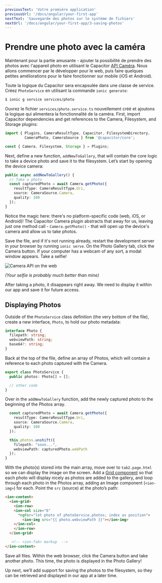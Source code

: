 ```yaml
---
previousText: 'Votre première application'
previousUrl: '/docs/angular/your-first-app'
nextText: 'Sauvegarde des photos sur le système de fichiers'
nextUrl: '/docs/angular/your-first-app/3-saving-photos'
---
```


# Prendre une photo avec la caméra

Maintenant pour la partie amusante - ajouter la possibilité de prendre des photos avec l'appareil photo en utilisant le Capacitor [API Caméra](https://capacitor.ionicframework.com/docs/apis/camera). Nous allons commencer par le développer pour le web, puis faire quelques petites améliorations pour le faire fonctionner sur mobile (iOS et Android).

Toute la logique du Capacitor sera encapsulée dans une classe de service. Créez `PhotoService` en utilisant la commande `ionic generate`:

```bash
$ ionic g service services/photo
```

Ouvrez le fichier `services/photo.service.ts` nouvellement créé et ajoutons la logique qui alimentera la fonctionnalité de la caméra. First, import Capacitor dependencies and get references to the Camera, Filesystem, and Storage plugins:

```typescript
import { Plugins, CameraResultType, Capacitor, FilesystemDirectory, 
         CameraPhoto, CameraSource } from '@capacitor/core';

const { Camera, Filesystem, Storage } = Plugins;
```

Next, define a new function, `addNewToGallery`, that will contain the core logic to take a device photo and save it to the filesystem. Let’s start by opening the device camera:

```typescript
public async addNewToGallery() {
  // Take a photo
  const capturedPhoto = await Camera.getPhoto({
    resultType: CameraResultType.Uri, 
    source: CameraSource.Camera, 
    quality: 100 
  });
}
```

Notice the magic here: there's no platform-specific code (web, iOS, or Android)! The Capacitor Camera plugin abstracts that away for us, leaving just one method call - `Camera.getPhoto()` - that will open up the device's camera and allow us to take photos.

Save the file, and if it's not running already, restart the development server in your browser by running `ionic serve`. On the Photo Gallery tab, click the Camera button. If your computer has a webcam of any sort, a modal window appears. Take a selfie!

![Camera API on the web](/docs/v4/assets/img/guides/first-app-cap-ng/camera-web.png)

_(Your selfie is probably much better than mine)_

After taking a photo, it disappears right away. We need to display it within our app and save it for future access.

## Displaying Photos

Outside of the `PhotoService` class definition (the very bottom of the file), create a new interface, `Photo`, to hold our photo metadata:

```typescript
interface Photo {
  filepath: string;
  webviewPath: string;
  base64?: string;
}
```

Back at the top of the file, define an array of Photos, which will contain a reference to each photo captured with the Camera.

```typescript
export class PhotoService {
  public photos: Photo[] = [];

  // other code
}
```

Over in the `addNewToGallery` function, add the newly captured photo to the beginning of the Photos array.

```typescript
  const capturedPhoto = await Camera.getPhoto({
    resultType: CameraResultType.Uri, 
    source: CameraSource.Camera, 
    quality: 100 
  });

  this.photos.unshift({
    filepath: "soon...",
    webviewPath: capturedPhoto.webPath
  });
}
```

With the photo(s) stored into the main array, move over to `tab2.page.html` so we can display the image on the screen. Add a [Grid component](https://ionicframework.com/docs/api/grid) so that each photo will display nicely as photos are added to the gallery, and loop through each photo in the Photos array, adding an Image component (`<ion-img>`) for each. Point the `src` (source) at the photo’s path:

```html
<ion-content>
  <ion-grid>
    <ion-row>
    <ion-col size="6" 
      *ngFor="let photo of photoService.photos; index as position">
        <ion-img src="{{ photo.webviewPath }}"></ion-img>
    </ion-col>
    </ion-row>
  </ion-grid>

   <!-- <ion-fab> markup  -->
</ion-content>
```

Save all files. Within the web browser, click the Camera button and take another photo. This time, the photo is displayed in the Photo Gallery!

Up next, we’ll add support for saving the photos to the filesystem, so they can be retrieved and displayed in our app at a later time.